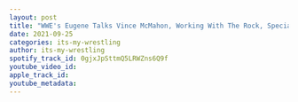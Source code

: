 ```yaml
---
layout: post
title: "WWE's Eugene Talks Vince McMahon, Working With The Rock, Special Needs & More"
date: 2021-09-25
categories: its-my-wrestling
author: its-my-wrestling
spotify_track_id: 0gjxJpSttmQ5LRWZns6Q9f
youtube_video_id: 
apple_track_id: 
youtube_metadata: 
---
```

